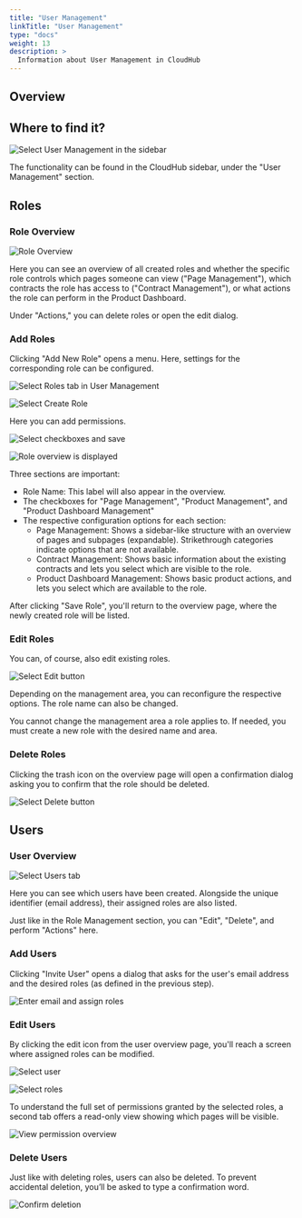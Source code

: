 ```yaml
---
title: "User Management"
linkTitle: "User Management"
type: "docs"
weight: 13
description: >
  Information about User Management in CloudHub
---
```


## Overview

## Where to find it?

![Select User Management in the sidebar](../../../img/user-management/u0.5.png)

The functionality can be found in the CloudHub sidebar, under the "User Management" section.

## Roles

### Role Overview

![Role Overview](../../../img/user-management/ue2.png)

Here you can see an overview of all created roles and whether the specific role controls which pages someone can view ("Page Management"), which contracts the role has access to ("Contract Management"), or what actions the role can perform in the Product Dashboard.

Under "Actions," you can delete roles or open the edit dialog.

### Add Roles

Clicking "Add New Role" opens a menu. Here, settings for the corresponding role can be configured.

![Select Roles tab in User Management](../../../img/user-management/ue3.png)

![Select Create Role](../../../img/user-management/ue4.png)

Here you can add permissions.

![Select checkboxes and save](../../../img/user-management/ue5.png)

![Role overview is displayed](../../../img/user-management/ue6.png)

Three sections are important:

- Role Name: This label will also appear in the overview.
- The checkboxes for "Page Management", "Product Management", and "Product Dashboard Management"
- The respective configuration options for each section:
  - Page Management: Shows a sidebar-like structure with an overview of pages and subpages (expandable). Strikethrough categories indicate options that are not available.
  - Contract Management: Shows basic information about the existing contracts and lets you select which are visible to the role.
  - Product Dashboard Management: Shows basic product actions, and lets you select which are available to the role.

After clicking "Save Role", you'll return to the overview page, where the newly created role will be listed.

### Edit Roles

You can, of course, also edit existing roles.

![Select Edit button](../../../img/user-management/ue7.png)

Depending on the management area, you can reconfigure the respective options. The role name can also be changed.

You cannot change the management area a role applies to. If needed, you must create a new role with the desired name and area.

### Delete Roles

Clicking the trash icon on the overview page will open a confirmation dialog asking you to confirm that the role should be deleted.

![Select Delete button](../../../img/user-management/ue7.5.png)

## Users

### User Overview

![Select Users tab](../../../img/user-management/ue8.png)

Here you can see which users have been created. Alongside the unique identifier (email address), their assigned roles are also listed.

Just like in the Role Management section, you can "Edit", "Delete", and perform "Actions" here.

### Add Users

Clicking "Invite User" opens a dialog that asks for the user's email address and the desired roles (as defined in the previous step).

![Enter email and assign roles](../../../img/user-management/ue10.png)

### Edit Users

By clicking the edit icon from the user overview page, you'll reach a screen where assigned roles can be modified.

![Select user](../../../img/user-management/ue11.png)

![Select roles](../../../img/user-management/ue12.png)

To understand the full set of permissions granted by the selected roles, a second tab offers a read-only view showing which pages will be visible.

![View permission overview](../../../img/user-management/ue13.png)

### Delete Users

Just like with deleting roles, users can also be deleted. To prevent accidental deletion, you’ll be asked to type a confirmation word.

![Confirm deletion](../../../img/user-management/ue14.png)

